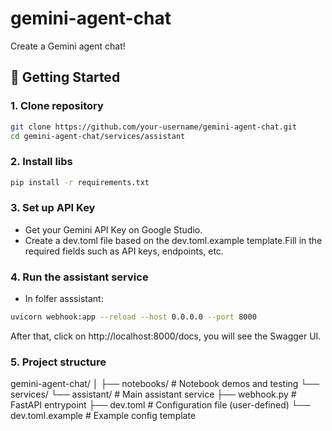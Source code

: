 # gemini-agent-chat

Create a Gemini agent chat!

## 🚀 Getting Started

### 1. Clone repository

```bash
git clone https://github.com/your-username/gemini-agent-chat.git
cd gemini-agent-chat/services/assistant
```

### 2. Install libs
```bash
pip install -r requirements.txt
```

### 3. Set up API Key
- Get your Gemini API Key on Google Studio.
- Create a dev.toml file based on the dev.toml.example template.Fill in the required fields such as API keys, endpoints, etc.

### 4. Run the assistant service
- In folfer asssistant:
```bash
uvicorn webhook:app --reload --host 0.0.0.0 --port 8000
```
After that, click on http://localhost:8000/docs, you will see the Swagger UI.

### 5. Project structure
gemini-agent-chat/
│
├── notebooks/                 # Notebook demos and testing
└── services/
    └── assistant/             # Main assistant service
        ├── webhook.py         # FastAPI entrypoint
        ├── dev.toml           # Configuration file (user-defined)
        └── dev.toml.example   # Example config template



